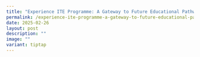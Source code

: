 ```yaml
---
title: "Experience ITE Programme: A Gateway to Future Educational Pathways"
permalink: /experience-ite-programme-a-gateway-to-future-educational-pathways/
date: 2025-02-26
layout: post
description: ""
image: ""
variant: tiptap
---
```

